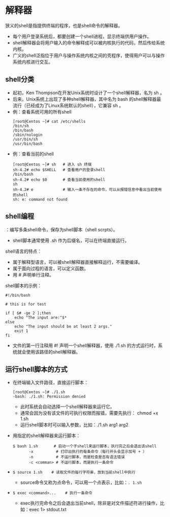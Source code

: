 # 解释器

狭义的shell是指提供终端的程序，也是shell命令的解释器。
- 每个用户登录系统后，都要创建一个shell进程，显示终端供用户操作。
- shell解释器会将用户输入的命令解释成可以被内核执行的代码，然后传给系统内核。
- 广义的shell泛指位于用户与操作系统内核之间的壳程序，使得用户可以与操作系统内核进行交互。

## shell分类

- 起初，Ken Thompson在开发Unix系统时设计了一个shell解释器，名为 sh 。
- 后来，Unix系统上出现了多种shell解释器，其中名为 bash 的shell解释器最流行（已经成为了Linux系统默认的shell），它兼容 sh 。
- 例：查看系统可用的所有shell
    ```shell
    [root@Centos ~]# cat /etc/shells
    /bin/sh
    /bin/bash
    /sbin/nologin
    /usr/bin/sh
    /usr/bin/bash
    ```
- 例：查看当前的shell
    ```shell
    [root@Centos ~]# sh   # 进入 sh 终端
    sh-4.2# echo $SHELL   # 查看用户的登录shell
    /bin/bash
    sh-4.2# echo $0       # 查看当前使用的shell
    sh
    sh-4.2# e             # 输入一条不存在的命令，可以从报错信息中看出当前使用的shell
    sh: e: command not found
    ```

## shell编程

：编写多条shell命令，保存为shell脚本（shell scrpts）。
- shell脚本通常使用 .sh 作为后缀名，可以在终端直接运行。

shell语言的特点：
- 属于解释型语言，可以被shell解释器直接解释运行，不需要编译。
- 属于面向过程的语言，可以定义函数。
- 用 # 声明单行注释。

shell脚本的示例：
```shell
#!/bin/bash

# this is for test

if [ $# -ge 2 ];then
    echo "The input are:"$*
else
    echo "The input should be at least 2 args."
    exit 1
fi
```
- 文件的第一行注释用 #! 声明一个shell解释器，使用 ./1.sh 的方式运行时，系统就会使用该路径的shell解释器。

## 运行shell脚本的方式

- 在终端输入文件路径，直接运行脚本：
    ```shell
    [root@Centos ~]# ./1.sh 
    -bash: ./1.sh: Permission denied
    ```
  - 此时系统会自动选择一个shell解释器来运行它。
  - 通常会因为没有该文件的可执行权限而报错，需要先执行： chmod +x 1.sh
  - 运行shell脚本时可以输入参数，比如：./1.sh arg1 arg2

- 用指定的shell解释器来运行脚本：
    ```shell
    $ bash 1.sh       # 启动一个子shell来运行脚本，执行完之后会退出该shell
           -x          # 打印出执行的每条命令（每行开头会显示加号 + ）
           -n          # 不运行脚本，而是检查是否有语法错误
           -c <comman> # 不运行脚本，而是执行一条命令
    ```

- 
    ```shell
    $ source 1.sh    # 读取文件的每行字符串，放到当前shell中执行
    ```
  - source命令又称为点命令，可以用一个点表示，比如：`. 1.sh`

- 
    ```shell
    $ exec <command>...    # 执行一条命令
    ```
  - exec执行完命令之后会退出当前shell，除非是对文件描述符进行操作，比如：exec 1> stdout.txt
